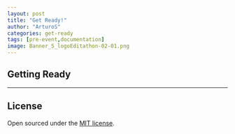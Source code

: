 ```yaml
---
layout: post
title: "Get Ready!"
author: "ArturoS"
categories: get-ready
tags: [pre-event,documentation]
image: Banner_5_logoEditathon-02-01.png
---
```


## Getting Ready


---

## License

Open sourced under the [MIT license](https://github.com/edithaton/page/LICENSE.md).
